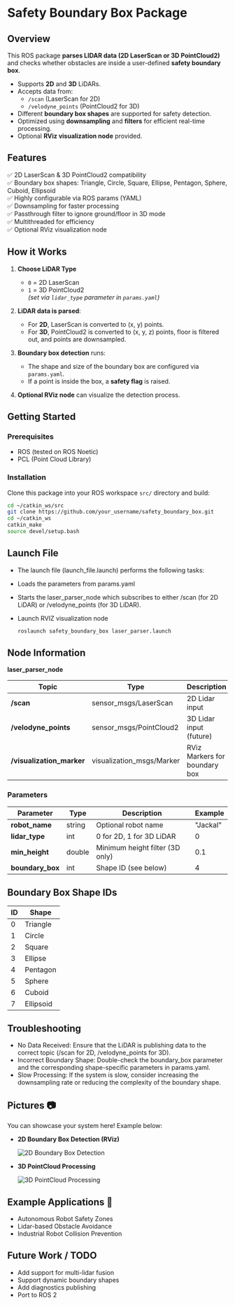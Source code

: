 # Safety Boundary Box Package

## Overview

This ROS package **parses LIDAR data (2D LaserScan or 3D PointCloud2)** and checks whether obstacles are inside a user-defined **safety boundary box**.

- Supports **2D** and **3D** LiDARs.
- Accepts data from:
  - `/scan` (LaserScan for 2D)
  - `/velodyne_points` (PointCloud2 for 3D)
- Different **boundary box shapes** are supported for safety detection.
- Optimized using **downsampling** and **filters** for efficient real-time processing.
- Optional **RViz visualization node** provided.

## Features

✅ 2D LaserScan & 3D PointCloud2 compatibility  
✅ Boundary box shapes: Triangle, Circle, Square, Ellipse, Pentagon, Sphere, Cuboid, Ellipsoid  
✅ Highly configurable via ROS params (YAML)  
✅ Downsampling for faster processing  
✅ Passthrough filter to ignore ground/floor in 3D mode  
✅ Multithreaded for efficiency  
✅ Optional RViz visualization node  

## How it Works

1. **Choose LiDAR Type**  
   - `0` = 2D LaserScan  
   - `1` = 3D PointCloud2  
   *(set via `lidar_type` parameter in `params.yaml`)*  

2. **LiDAR data is parsed**:  
   - For **2D**, LaserScan is converted to (x, y) points.  
   - For **3D**, PointCloud2 is converted to (x, y, z) points, floor is filtered out, and points are downsampled.  

3. **Boundary box detection** runs:  
   - The shape and size of the boundary box are configured via `params.yaml`.  
   - If a point is inside the box, a **safety flag** is raised.  

4. **Optional RViz node** can visualize the detection process.

## Getting Started

### Prerequisites

- ROS (tested on ROS Noetic)
- PCL (Point Cloud Library)

### Installation

Clone this package into your ROS workspace `src/` directory and build:

```bash 
cd ~/catkin_ws/src
git clone https://github.com/your_username/safety_boundary_box.git
cd ~/catkin_ws
catkin_make
source devel/setup.bash
```

## Launch File
- The launch file (launch_file.launch) performs the following tasks:
- Loads the parameters from params.yaml
- Starts the laser_parser_node which subscribes to either /scan (for 2D LiDAR) or /velodyne_points (for 3D LiDAR).
- Launch RVIZ visualization node

   ```bash
   roslaunch safety_boundary_box laser_parser.launch
   ```
  
## Node Information

**laser_parser_node**

| **Topic**             | **Type**                       | **Description**                              |
|-----------------------|--------------------------------|----------------------------------------------|
| **/scan**             | sensor_msgs/LaserScan          | 2D Lidar input                              |
| **/velodyne_points**  | sensor_msgs/PointCloud2        | 3D Lidar input (future)                     |
| **/visualization_marker** | visualization_msgs/Marker     | RViz Markers for boundary box               |


### Parameters

| **Parameter**        | **Type**   | **Description**                       | **Example**   |
|----------------------|------------|---------------------------------------|---------------|
| **robot_name**       | string     | Optional robot name                   | "Jackal"      |
| **lidar_type**       | int        | 0 for 2D, 1 for 3D LiDAR              | 0             |
| **min_height**       | double     | Minimum height filter (3D only)       | 0.1           |
| **boundary_box**     | int        | Shape ID (see below)                  | 4             |

## Boundary Box Shape IDs

| **ID** | **Shape**    |
|--------|--------------|
| 0      | Triangle     |
| 1      | Circle       |
| 2      | Square       |
| 3      | Ellipse      |
| 4      | Pentagon     |
| 5      | Sphere       |
| 6      | Cuboid       |
| 7      | Ellipsoid    |
  
## Troubleshooting
- No Data Received: Ensure that the LiDAR is publishing data to the correct topic (/scan for 2D, /velodyne_points for 3D).
- Incorrect Boundary Shape: Double-check the boundary_box parameter and the corresponding shape-specific parameters in params.yaml.
- Slow Processing: If the system is slow, consider increasing the downsampling rate or reducing the complexity of the boundary shape.

## Pictures 📷
You can showcase your system here! Example below:

- **2D Boundary Box Detection (RViz)**
  
  ![2D Boundary Box Detection](images/2d_boundary_box_detection.png)

- **3D PointCloud Processing**
  
  ![3D PointCloud Processing](images/3d_pointcloud_processing.gif)

## Example Applications 🚀

- Autonomous Robot Safety Zones
- Lidar-based Obstacle Avoidance
- Industrial Robot Collision Prevention

## Future Work / TODO

- Add support for multi-lidar fusion
- Support dynamic boundary shapes
- Add diagnostics publishing
- Port to ROS 2


